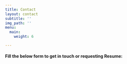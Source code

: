 ```yaml
---
title: Contact
layout: contact
subtitle: ''
img_path: ''
menu:
  main:
    weight: 6

---
```

#### **Fill the below form to get in touch or requesting Resume:**